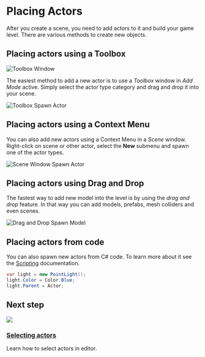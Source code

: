 # Placing Actors

After you create a scene, you need to add actors to it and build your game level. There are various methods to create new objects.

## Placing actors using a Toolbox

![Toolbox Window](media/toolbox-win.jpg)

The easiest method to add a new actor is to use a *Toolbox* window in *Add Mode* active.
Simply select the actor type category and drag and drop it into your scene.

![Toolbox Spawn Actor](media/toolbox-spawn.jpg)

## Placing actors using a Context Menu

You can also add new actors using a Context Menu in a *Scene* window. Right-click on scene or other actor, select the **New** submenu and spawn one of the actor types.

![Scene Window Spawn Actor](media/context-menu-spawning.jpg)

## Placing actors using Drag and Drop

The fastest way to add new model into the level is by using the *drag and drop* feature. In that way you can add models, prefabs, mesh colliders and even scenes.

![Drag and Drop Spawn Model](media/drag-drop-spawn-model.jpg)

## Placing actors from code

You can also spawn new actors from C# code. To learn more about it see the [Scripting](../../scripting/index.md) documentation.

```cs
var light = new PointLight();
light.Color = Color.Blue;
light.Parent = Actor;
```

## Next step

<div class="frontpage">

<div class="frontpage-section">
<a href="selecting-actors.md"><img src="media/selecting-actors-icon.jpg"></a>
<h3><a href="selecting-actors.md">Selecting actors</a></h3>
<p>Learn how to select actors in editor.</p>
</div>

</div>
